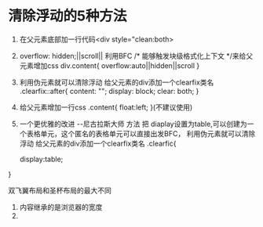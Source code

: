 # 清除浮动的5种方法
1. 在父元素底部加一行代码<div style="clean:both></div>
2. overflow: hidden;||scroll||
      利用BFC  /* 能够触发块级格式化上下文 */来给父元素增加css
      div.content{
          overflow:auto||hidden||scroll
      }
3. 利用伪元素就可以清除浮动 给父元素的div添加一个clearfix类名
.clearfix::after{
        content: "";
        display: block;
        clear: both;
    }
4. 给父元素增加一行css
.content{
    float:left;
}(不建议使用)
5. 一个更优雅的改进 --尼古拉斯大师 方法
把 diaplay设置为table,可以创建为一个表格单元，这个匿名的表格单元可以直接出发BFC，
利用伪元素就可以清除浮动 给父元素的div添加一个clearfix类名
.clearfic{
    
    display:table;
    
}

双飞翼布局和圣杯布局的最大不同
1. 内容继承的是浏览器的宽度
2. 
